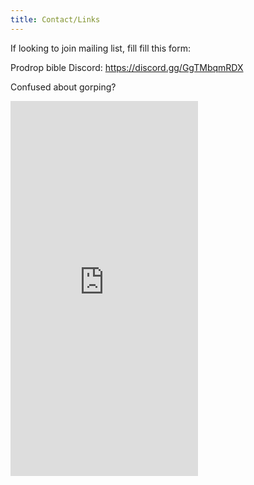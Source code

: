 ```yaml
---
title: Contact/Links
---
```


If looking to join mailing list, fill fill this form:


Prodrop bible Discord:
<https://discord.gg/GgTMbqmRDX>

Confused about gorping?

<iframe style="height:600px;width:300px" src="https://www.youtube.com/embed/-p_krUd2CSA" title="The duck is gorping the bunny" frameborder="0" allow="accelerometer; autoplay; clipboard-write; encrypted-media; gyroscope; picture-in-picture; web-share" referrerpolicy="strict-origin-when-cross-origin" allowfullscreen></iframe>